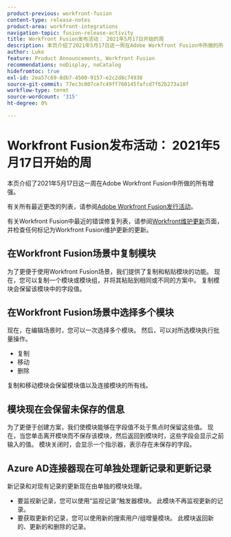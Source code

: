 ```yaml
---
product-previous: workfront-fusion
content-type: release-notes
product-area: workfront-integrations
navigation-topic: fusion-release-activity
title: Workfront Fusion发布活动： 2021年5月17日开始的周
description: 本页介绍了2021年5月17日这一周在Adobe Workfront Fusion中所做的所有增强。
author: Luke
feature: Product Announcements, Workfront Fusion
recommendations: noDisplay, noCatalog
hidefromtoc: true
exl-id: 2ea57c69-8db7-4500-9157-e2c2d8c74938
source-git-commit: 77ec3c007ce7c49ff760145fafcd7f62b273a18f
workflow-type: tm+mt
source-wordcount: '315'
ht-degree: 0%

---
```


# Workfront Fusion发布活动： 2021年5月17日开始的周

本页介绍了2021年5月17日这一周在Adobe Workfront Fusion中所做的所有增强。

有关所有最近更改的列表，请参阅[Adobe Workfront Fusion发行活动](/help/workfront-fusion/fusion-product-releases/fusion-release-activity.md)。

有关Workfront Fusion中最近的错误修复列表，请参阅[Workfront维护更新](https://experienceleague.adobe.com/docs/workfront-known-issues/releases/current-updates.html)页面，并检查任何标记为Workfront Fusion维护更新的更新。

## 在Workfront Fusion场景中复制模块

为了更便于使用Workfront Fusion场景，我们提供了复制和粘贴模块的功能。 现在，您可以复制一个模块或模块组，并将其粘贴到相同或不同的方案中。 复制模块会保留该模块中的字段值。


## 在Workfront Fusion场景中选择多个模块

现在，在编辑场景时，您可以一次选择多个模块。 然后，可以对所选模块执行批量操作。

* 复制
* 移动
* 删除

复制和移动模块会保留模块值以及连接模块的所有线。


## 模块现在会保留未保存的信息

为了更便于创建方案，我们使模块能够在字段值不处于焦点时保留这些值。 现在，当您单击离开模块而不保存该模块，然后返回到模块时，这些字段会显示之前输入的值。 模块关闭时，会显示一个指示器，表示存在未保存的字段。

## Azure AD连接器现在可单独处理新记录和更新记录

新记录和对现有记录的更新现在由单独的模块处理。

* 要监视新记录，您可以使用“监视记录”触发器模块。 此模块不再监视更新的记录。
* 要获取更新的记录，您可以使用新的搜索用户/组增量模块。 此模块返回新的、更新的和删除的记录。
